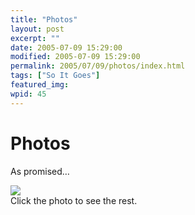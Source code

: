```yaml
---
title: "Photos"
layout: post
excerpt: ""
date: 2005-07-09 15:29:00
modified: 2005-07-09 15:29:00
permalink: 2005/07/09/photos/index.html
tags: ["So It Goes"]
featured_img: 
wpid: 45
---
```


# Photos

As promised…

[![](http://photos23.flickr.com/24681007_00a905e0f8_m.jpg)](http://www.flickr.com/photos/pj/sets/564138/)  
Click the photo to see the rest.